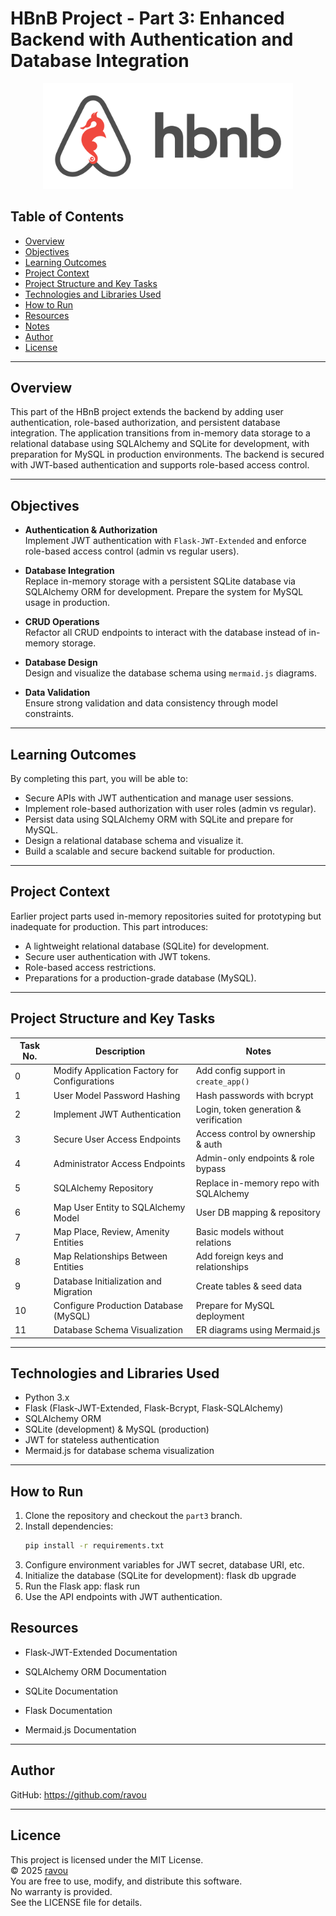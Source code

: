 # HBnB Project - Part 3: Enhanced Backend with Authentication and Database Integration

<p align="center">
    <img src="image/hbnb.png" alt="HBNB Logo" width="400"/>
</p>


## Table of Contents

- [Overview](#overview)
- [Objectives](#objectives)
- [Learning Outcomes](#learning-outcomes)
- [Project Context](#project-context)
- [Project Structure and Key Tasks](#project-structure-and-key-tasks)
- [Technologies and Libraries Used](#technologies-and-libraries-used)
- [How to Run](#how-to-run)
- [Resources](#resources)
- [Notes](#notes)
- [Author](#author)
- [License](#license)

---

## Overview

This part of the HBnB project extends the backend by adding user authentication, role-based authorization, and persistent database integration. The application transitions from in-memory data storage to a relational database using SQLAlchemy and SQLite for development, with preparation for MySQL in production environments. The backend is secured with JWT-based authentication and supports role-based access control.

---

## Objectives

- **Authentication & Authorization**  
  Implement JWT authentication with `Flask-JWT-Extended` and enforce role-based access control (admin vs regular users).

- **Database Integration**  
  Replace in-memory storage with a persistent SQLite database via SQLAlchemy ORM for development. Prepare the system for MySQL usage in production.

- **CRUD Operations**  
  Refactor all CRUD endpoints to interact with the database instead of in-memory storage.

- **Database Design**  
  Design and visualize the database schema using `mermaid.js` diagrams.

- **Data Validation**  
  Ensure strong validation and data consistency through model constraints.

---

## Learning Outcomes

By completing this part, you will be able to:

- Secure APIs with JWT authentication and manage user sessions.
- Implement role-based authorization with user roles (admin vs regular).
- Persist data using SQLAlchemy ORM with SQLite and prepare for MySQL.
- Design a relational database schema and visualize it.
- Build a scalable and secure backend suitable for production.

---

## Project Context

Earlier project parts used in-memory repositories suited for prototyping but inadequate for production. This part introduces:

- A lightweight relational database (SQLite) for development.
- Secure user authentication with JWT tokens.
- Role-based access restrictions.
- Preparations for a production-grade database (MySQL).

---

## Project Structure and Key Tasks

| Task No. | Description                                           | Notes                                  |
|----------|-------------------------------------------------------|----------------------------------------|
| 0        | Modify Application Factory for Configurations         | Add config support in `create_app()`   |
| 1        | User Model Password Hashing                           | Hash passwords with bcrypt             |
| 2        | Implement JWT Authentication                          | Login, token generation & verification |
| 3        | Secure User Access Endpoints                          | Access control by ownership & auth     |
| 4        | Administrator Access Endpoints                        | Admin-only endpoints & role bypass     |
| 5        | SQLAlchemy Repository                                 | Replace in-memory repo with SQLAlchemy |
| 6        | Map User Entity to SQLAlchemy Model                   | User DB mapping & repository           |
| 7        | Map Place, Review, Amenity Entities                   | Basic models without relations         |
| 8        | Map Relationships Between Entities                    | Add foreign keys and relationships     |
| 9        | Database Initialization and Migration                 | Create tables & seed data              |
| 10       | Configure Production Database (MySQL)                 | Prepare for MySQL deployment           |
| 11       | Database Schema Visualization                         | ER diagrams using Mermaid.js           |

---

## Technologies and Libraries Used

- Python 3.x
- Flask (Flask-JWT-Extended, Flask-Bcrypt, Flask-SQLAlchemy)
- SQLAlchemy ORM
- SQLite (development) & MySQL (production)
- JWT for stateless authentication
- Mermaid.js for database schema visualization

---

## How to Run

1. Clone the repository and checkout the `part3` branch.  
2. Install dependencies:  
   ```bash
   pip install -r requirements.txt
3. Configure environment variables for JWT secret, database URI, etc.
4. Initialize the database (SQLite for development): flask db upgrade
5. Run the Flask app: flask run
6. Use the API endpoints with JWT authentication.

## Resources

- Flask-JWT-Extended Documentation

- SQLAlchemy ORM Documentation

- SQLite Documentation

- Flask Documentation

- Mermaid.js Documentation

___

## Author 

GitHub: https://github.com/ravou

___

## Licence

This project is licensed under the MIT License.  
© 2025 [ravou](https://github.com/ravou)  
You are free to use, modify, and distribute this software.  
No warranty is provided.  
See the LICENSE file for details.

